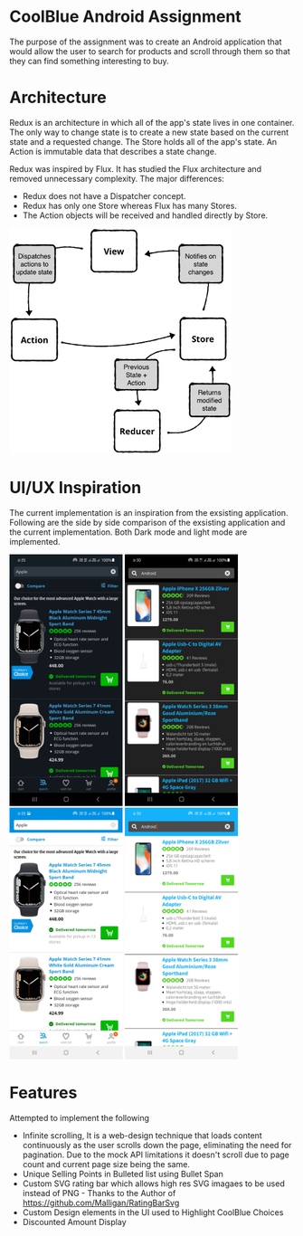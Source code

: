 # CoolBlue Android Assignment 
The purpose of the assignment was to create an Android application that would allow the user to search for products and scroll through them so that they can find something interesting to buy.

# Architecture
Redux is an architecture in which all of the app's state lives in one container. The only way to change state is to create a new state based on the current state and a requested change. The Store holds all of the app's state. An Action is immutable data that describes a state change.

Redux was inspired by Flux. It has studied the Flux architecture and removed unnecessary complexity. The major differences:
- Redux does not have a Dispatcher concept.
- Redux has only one Store whereas Flux has many Stores.
- The Action objects will be received and handled directly by Store.

<img src="/docs/Architecture.png" height="400" />

# UI/UX Inspiration
The current implementation is an inspiration from the exsisting application. Following are the side by side comparison of the exsisting application and the current implementation. Both Dark mode and light mode are implemented.

<p>
  <img src="/docs/Exsisting - Dark.jpg" width="200" />
  <img src="/docs/New - Dark.jpg" width="200" />
  <img src="/docs/Exsisting - Light.jpg" width="200" />
  <img src="/docs/New - Light.jpg" width="200" />
</p>

# Features
Attempted to implement the following
- Infinite scrolling, It is a web-design technique that loads content continuously as the user scrolls down the page, eliminating the need for pagination. Due to the mock API limitations it doesn't scroll due to page count and current page size being the same.
- Unique Selling Points in Bulleted list using Bullet Span
- Custom SVG rating bar which allows high res SVG imagaes to be used instead of PNG - Thanks to the Author of https://github.com/Malligan/RatingBarSvg 
- Custom Design elements in the UI used to Highlight CoolBlue Choices
- Discounted Amount Display
